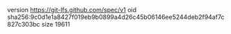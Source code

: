 version https://git-lfs.github.com/spec/v1
oid sha256:9c0d1e1a8427f019eb9b0899a4d26c45b06146ee5244deb2f94af7c827c303bc
size 19611

